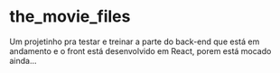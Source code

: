 # the_movie_files
Um projetinho pra testar e treinar a parte do back-end que está em andamento e o front está desenvolvido em React, porem está mocado ainda...
